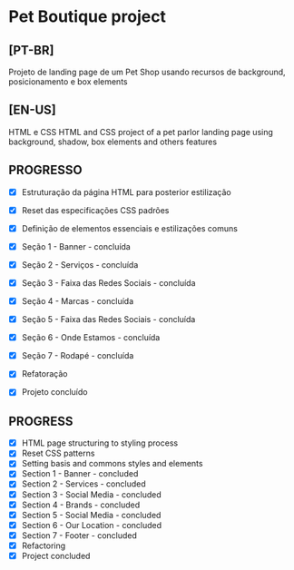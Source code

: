 # Pet Boutique project

## [PT-BR]
Projeto de landing page de um Pet Shop usando recursos de background, posicionamento e box elements

## [EN-US]
HTML e CSS HTML and CSS project of a pet parlor landing page using background, shadow, box elements and others features

## PROGRESSO
- [X] Estruturação da página HTML para posterior estilização
- [X] Reset das especificações CSS padrões
- [X] Definição de elementos essenciais e estilizações comuns
- [X] Seção 1 - Banner - concluída
- [X] Seção 2 - Serviços - concluída
- [X] Seção 3 - Faixa das Redes Sociais - concluída
- [X] Seção 4 - Marcas - concluída
- [X] Seção 5 - Faixa das Redes Sociais - concluída
- [X] Seção 6 - Onde Estamos - concluída
- [X] Seção 7 - Rodapé - concluída
- [X] Refatoração
- [X] Projeto concluído


## PROGRESS
- [X] HTML page structuring to styling process
- [X] Reset CSS patterns
- [X] Setting basis and commons styles and elements
- [X] Section 1 - Banner - concluded
- [X] Section 2 - Services - concluded
- [X] Section 3 - Social Media - concluded
- [X] Section 4 - Brands - concluded
- [X] Section 5 - Social Media - concluded
- [X] Section 6 - Our Location - concluded
- [X] Section 7 - Footer - concluded
- [X] Refactoring
- [X] Project concluded